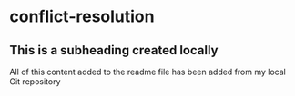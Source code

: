 # conflict-resolution

## This is a subheading created locally

  All of this content added to the readme file has been added from my local Git repository
